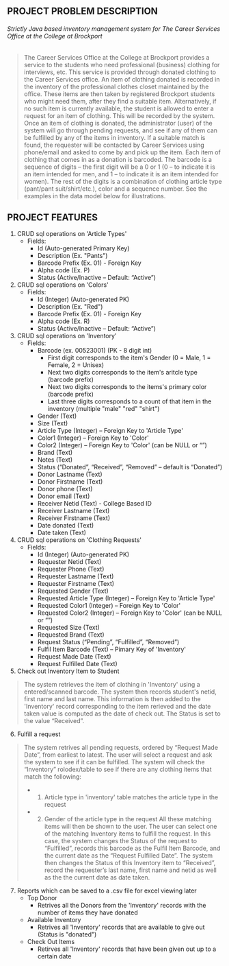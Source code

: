 ## PROJECT PROBLEM DESCRIPTION

###### Strictly Java based inventory management system for The Career Services Office at the College at Brockport
> The Career Services Office at the College at Brockport provides a service to the students who need professional (business) clothing for interviews, etc. This service is provided through donated clothing to the Career Services office. An item of clothing donated is recorded in the inventory of the professional clothes closet maintained by the office. These items are then taken by registered Brockport students who might need them, after they find a suitable item. Alternatively, if no such item is currently available, the student is allowed to enter a request for an item of clothing. This will be recorded by the system. Once an item of clothing is donated, the administrator (user) of the system will go through pending requests, and see if any of them can be fulfilled by any of the items in inventory. If a suitable match is found, the requester will be contacted by Career Services using phone/email and asked to come by and pick up the item. Each item of clothing that comes in as a donation is barcoded. The barcode is a sequence of digits – the first digit will be a 0 or 1 (0 – to indicate it is an item intended for men, and 1 – to indicate it is an item intended for women). The rest of the digits is a combination of clothing article type (pant/pant suit/shirt/etc.), color and a sequence number. See the examples in the data model below for illustrations.

## PROJECT FEATURES

1. CRUD sql operations on 'Article Types'
   - Fields:
      - Id (Auto-generated Primary Key)
      - Description (Ex. "Pants")
      - Barcode Prefix (Ex. 01) - Foreign Key
      - Alpha code (Ex. P)
      - Status (Active/Inactive – Default: “Active”)
2. CRUD sql operations on 'Colors'
   - Fields:
      - Id (Integer) (Auto-generated PK)
      - Description (Ex. "Red")
      - Barcode Prefix (Ex. 01) - Foreign Key
      - Alpha code (Ex. R)
      - Status (Active/Inactive – Default: “Active”)
3. CRUD sql operations on 'Inventory'
   - Fields:
      - Barcode (ex. 00523001) (PK - 8 digit int)
           - First digit corresponds to the item's Gender (0 = Male, 1 = Female, 2 = Unisex)  
           - Next two digits corresponds to the item's aritcle type (barcode prefix)
           - Next two digits corresponds to the items's primary color (barcode prefix)
           - Last three digits corresponds to a count of that item in the inventory (multiple "male" "red" "shirt")
      - Gender (Text)
      - Size (Text)
      - Article Type (Integer) – Foreign Key to 'Article Type'
      - Color1 (Integer) – Foreign Key to 'Color'
      - Color2 (Integer) – Foreign Key to 'Color' (can be NULL or “”)
      - Brand (Text)
      - Notes (Text)
      - Status (“Donated”, “Received”, “Removed” – default is “Donated”)
      - Donor Lastname (Text)
      - Donor Firstname (Text)
      - Donor phone (Text)
      - Donor email (Text)
      - Receiver Netid (Text) - College Based ID
      - Receiver Lastname (Text)
      - Receiver Firstname (Text)
      - Date donated (Text)
      - Date taken (Text)
4. CRUD sql operations on 'Clothing Requests'
   - Fields:
      - Id (Integer) (Auto-generated PK)
      - Requester Netid (Text)
      - Requester Phone (Text)
      - Requester Lastname (Text)
      - Requester Firstname (Text)
      - Requested Gender (Text)
      - Requested Article Type (Integer) – Foreign Key to 'Article Type'
      - Requested Color1 (Integer) – Foreign Key to 'Color'
      - Requested Color2 (Integer) – Foreign Key to 'Color' (can be NULL or “”)
      - Requested Size (Text)
      - Requested Brand (Text)
      - Request Status (“Pending”, “Fulfilled”, “Removed”)
      - Fulfil Item Barcode (Text) – Pimary Key of 'Inventory'
      - Request Made Date (Text)
      - Request Fulfilled Date (Text)
5. Check out Inventory Item to Student
>The system retrieves the item of clothing in 'Inventory' using a entered/scanned barcode. The system then records student's netid, first name and last name. This information is then added to the 'Inventory' record corresponding to the item rerieved and the date taken value is computed as the date of check out. The Status is set to the value “Received”.
6. Fulfill a request
>The system retrives all pending requests, ordered by “Request Made Date”, from earliest to latest. The user will select a request and ask the system to see if it can be fulfilled. The system will check the “Inventory” rolodex/table to see if there are any clothing items that match the following:
>   - 1.	Article type in 'inventory' table matches the article type in the request
>   - 2.	Gender of the article type in the request
>All these matching items will then be shown to the user. The user can select one of the matching Inventory items to fulfill the request. In this case, the system changes the Status of the request to “Fulfilled”, records this barcode as the Fulfil Item Barcode, and the current date as the “Request Fulfilled Date”. The system then changes the Status of this Inventory item to “Received”, record the requester’s last name, first name and netid as well as the the current date as date taken.
7. Reports which can be saved to a .csv file for excel viewing later
   - Top Donor
      - Retrives all the Donors from the 'Inventory' records with the number of items they have donated
   - Available Inventory
      - Retrives all 'Inventory' records that are available to give out (Status is "donated")
   - Check Out Items
      - Retirves all 'Inventory' records that have been given out up to a certain date
